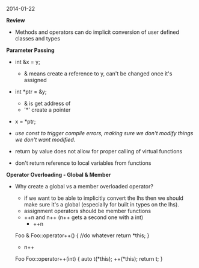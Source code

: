 2014-01-22

**Review**

* Methods and operators can do implicit conversion of user defined classes and types


**Parameter Passing**

* int &x = y; 
  * & means create a reference to y, can't be changed once it's assigned
* int *ptr = &y;
  * & is get address of
  * '*' create a pointer
* x = *ptr;

* _use const to trigger compile errors, making sure we don't modify things we don't want modified._
* return by value does not allow for proper calling of virtual functions
* don't return reference to local variables from functions

**Operator Overloading - Global & Member**

* Why create a global vs a member overloaded operator?
  * if we want to be able to implicitly convert the lhs then we should make sure it's a global (especially for built in types on the lhs).
  * assignment operators should be member functions
  * ++n and n++ (n++ gets a second one with a int)
    * ++n
    
  Foo & Foo::operator++() 
  {
    //do whatever
    return *this;
  }
    
    * n++
    
  Foo Foo::operator++(int)
  {
    auto t(*this);
    ++(*this);
    return t;
  }